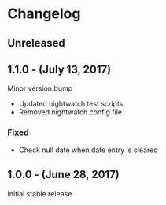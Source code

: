 Changelog
=========

Unreleased
----------

1.1.0 - (July 13, 2017)
------------------
Minor version bump
* Updated nightwatch test scripts
* Removed nightwatch.config file
### Fixed
* Check null date when date entry is cleared

1.0.0 - (June 28, 2017)
------------------
Initial stable release
